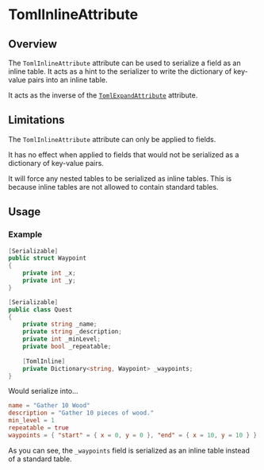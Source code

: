 # TomlInlineAttribute

## Overview

The `TomlInlineAttribute` attribute can be used to serialize a field as an inline table.
It acts as a hint to the serializer to write the dictionary of key-value pairs into an inline table.

It acts as the inverse of the [`TomlExpandAttribute`](toml-expand-attribute.md) attribute.

## Limitations

The `TomlInlineAttribute` attribute can only be applied to fields.

It has no effect when applied to fields that would not be serialized as a dictionary of key-value pairs.

It will force any nested tables to be serialized as inline tables.
This is because inline tables are not allowed to contain standard tables.

## Usage

### Example

```csharp
[Serializable]
public struct Waypoint
{
    private int _x;
    private int _y;
}

[Serializable]
public class Quest
{
    private string _name;
    private string _description;
    private int _minLevel;
    private bool _repeatable;
    
    [TomlInline]
    private Dictionary<string, Waypoint> _waypoints;
}
```

Would serialize into...

```toml
name = "Gather 10 Wood"
description = "Gather 10 pieces of wood."
min_level = 1
repeatable = true
waypoints = { "start" = { x = 0, y = 0 }, "end" = { x = 10, y = 10 } }
```

As you can see, the `_waypoints` field is serialized as an inline table instead of a standard table.
